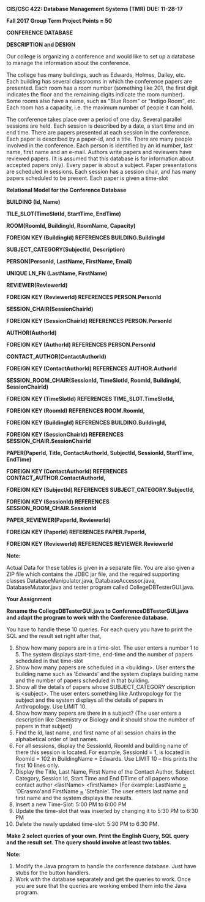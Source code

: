 **CIS/CSC 422:        Database Management Systems (TMR)                DUE: 11-28-17**

**Fall 2017                Group Term Project                                        Points = 50**

**CONFERENCE DATABASE**

**DESCRIPTION and DESIGN**

Our college is organizing a conference and would like to set up a database to manage the information about the conference.

The college has many buildings, such as Edwards, Holmes, Dailey, etc. Each building has several classrooms in which the conference papers are presented. Each room has a room number (something like 201, the first digit indicates the floor and the remaining digits indicate the room number). Some rooms also have a name, such as &quot;Blue Room&quot; or &quot;Indigo Room&quot;, etc. Each room has a capacity, i.e. the maximum number of people it can hold.

The conference takes place over a period of one day. Several parallel sessions are held. Each session is described by a date, a start time and an end time. There are papers presented at each session in the conference. Each paper is described by a paper-id, and a title. There are many people involved in the conference. Each person is identified by an id number, last name, first name and an e-mail. Authors write papers and reviewers have reviewed papers. (It is assumed that this database is for information about accepted papers only). Every paper is about a subject. Paper presentations are scheduled in sessions. Each session has a session chair, and has many papers scheduled to be present. Each paper is given a time-slot



**Relational Model for the Conference Database**

**BUILDING (****Id****, Name)**

**TILE\_SLOT(****TimeSlotId****, StartTime, EndTime)**

**ROOM(****RoomId, BuildingId****, RoomName, Capacity)**

**FOREIGN KEY (BuildingId) REFERENCES BUILDING.BuildingId**

**SUBJECT\_CATEGORY(****SubjectId****, Description)**

**PERSON(****PersonId****, LastName, FirstName, Email)**

**UNIQUE LN\_FN (LastName, FirstName)**

**REVIEWER(****ReviewerId****)**

**FOREIGN KEY (ReviewerId) REFERENCES PERSON.PersonId**

**SESSION\_CHAIR(****SessionChairId****)**

**FOREIGN KEY (SessionChairId) REFERENCES PERSON.PersonId**

**AUTHOR(AuthorId)**

**FOREIGN KEY (AuthorId) REFERENCES PERSON.PersonId**

**CONTACT\_AUTHOR(ContactAuthorId)**

**FOREIGN KEY (ContactAuthorId) REFERENCES AUTHOR.AuthorId**

**SESSION\_ROOM\_CHAIR(****SessionId****, TimeSlotId, RoomId, BuildingId, SessionChairId)**

**FOREIGN KEY (TimeSlotId) REFERENCES TIME\_SLOT.TimeSlotId,**

**FOREIGN KEY (RoomId) REFERENCES ROOM.RoomId,**

**FOREIGN KEY (BuildingId) REFERENCES BUILDING.BuildingId,**

**FOREIGN KEY (SessionChairId) REFERENCES SESSION\_CHAIR.SessionChairId**

**PAPER(PaperId, Title, ContactAuthorId, SubjectId, SessionId, StartTime, EndTime)**

**FOREIGN KEY (ContactAuthorId) REFERENCES CONTACT\_AUTHOR.ContactAuthorId,**

**FOREIGN KEY (SubjectId) REFERENCES SUBJECT\_CATEGORY.SubjectId,**

**FOREIGN KEY (SessionId) REFERENCES SESSION\_ROOM\_CHAIR.SessionId**

**PAPER\_REVIEWER(****PaperId****, ReviewerId)**

**FOREIGN KEY (PaperId) REFERENCES PAPER.PaperId,**

**FOREIGN KEY (ReviewerId) REFERENCES REVIEWER.ReviewerId**



**Note:**

Actual Data for these tables is given in a separate file. You are also given a ZIP file which contains the JDBC jar file, and the required supporting classes DatabaseManipulator.java, DatabaseAccessor.java, DatabaseMutator.java and tester program called CollegeDBTesterGUI.java.

**Your Assignment**

**Rename the CollegeDBTesterGUI.java to ConferenceDBTesterGUI.java and adapt the program to work with the Conference database.**

You have to handle these 10 queries. For each query you have to print the SQL and the result set right after that,

1. Show how many papers are in a time-slot. The user enters a number 1 to 5. The system displays start-time, end-time and the number of papers scheduled in that time-slot
2. Show how many papers are scheduled in a &lt;building&gt;. User enters the building name such as &#39;Edwards&#39; and the system displays building name and the number of papers scheduled in that building.
3. Show all the details of papers whose SUBJECT\_CATEGORY description is &lt;subject&gt;. The user enters something like Anthropology for the subject and the system displays all the details of papers in Anthropology. Use LIMIT 10.
4. Show how many papers are there in a subject? (The user enters a description like Chemistry or Biology and it should show the number of papers in that subject)
5. Find the Id, last name, and first name of all session chairs in the alphabetical order of last names.
6. For all sessions, display the SessionId, RoomId and building name of there this session is located. For example, SessionId = 1, is located in RoomId = 102 in BuildingName = Edwards. Use LIMIT 10 – this prints the first 10 lines only.
7. Display the Title, Last Name, First Name of the Contact Author, Subject Category, Session Id, Start Time and End DTime of all papers whose contact author &lt;lastName&gt; &lt;firstName&gt; (For example: LastName  [=](https://csdb.brockport.edu/phpmyadmin/url.php?url=http%3A%2F%2Fdev.mysql.com%2Fdoc%2Frefman%2F5.1%2Fen%2Fcomparison-operators.html%23operator_equal&amp;token=3c41bc427341be10bc69493f5da5206f) &#39;DErasmo&#39;and FirstName  [=](https://csdb.brockport.edu/phpmyadmin/url.php?url=http%3A%2F%2Fdev.mysql.com%2Fdoc%2Frefman%2F5.1%2Fen%2Fcomparison-operators.html%23operator_equal&amp;token=3c41bc427341be10bc69493f5da5206f) &#39;Stefanie&#39;. The user enters last name and first name and the system displays the results.
8. Insert a new Time-Slot: 5:00 PM to 6:00 PM
9. Update the time-slot that was inserted by changing it to 5:30 PM to 6:30 PM
10. Delete the newly updated time-slot: 5:30 PM to 6:30 PM.



**Make 2 select queries of your own. Print the English Query, SQL query and the result set. The query should involve at least two tables.**

**Note:**

1. Modify the Java program to handle the conference database. Just have stubs for the button handlers.
2. Work with the database separately and get the queries to work. Once you are sure that the queries are working embed them into the Java program.
